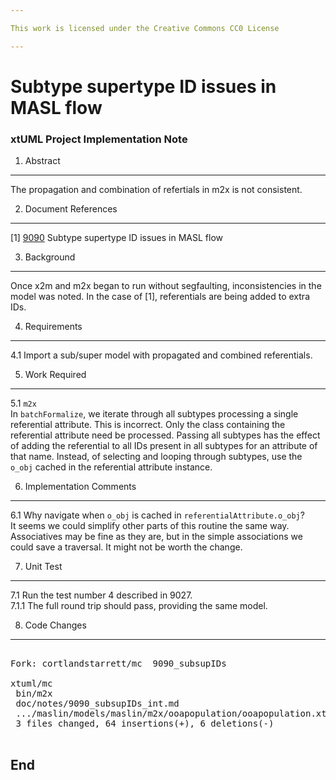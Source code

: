 ```yaml
---

This work is licensed under the Creative Commons CC0 License

---
```


# Subtype supertype ID issues in MASL flow
### xtUML Project Implementation Note


1. Abstract
-----------
The propagation and combination of refertials in m2x is not consistent.

2. Document References
----------------------
[1] [9090](https://support.onefact.net/redmine/issues/9090) Subtype supertype ID issues in MASL flow  

3. Background
-------------
Once x2m and m2x began to run without segfaulting, inconsistencies in
the model was noted.  In the case of [1], referentials are being added
to extra IDs.

4. Requirements
---------------
4.1 Import a sub/super model with propagated and combined referentials.

5. Work Required
----------------
5.1 `m2x`  
In `batchFormalize`, we iterate through all subtypes processing a
single referential attribute.  This is incorrect.  Only the class
containing the referential attribute need be processed.  Passing
all subtypes has the effect of adding the referential to all IDs
present in all subtypes for an attribute of that name.  Instead,
of selecting and looping through subtypes, use the `o_obj` cached
in the referential attribute instance.
  
6. Implementation Comments
--------------------------
6.1 Why navigate when `o_obj` is cached in `referentialAttribute.o_obj`?  
It seems we could simplify other parts of this routine the same way.
Associatives may be fine as they are, but in the simple associations
we could save a traversal.  It might not be worth the change.

7. Unit Test
------------
7.1 Run the test number 4 described in 9027.  
7.1.1 The full round trip should pass, providing the same model.  

8. Code Changes
---------------
<pre>

Fork: cortlandstarrett/mc  9090_subsupIDs

xtuml/mc
 bin/m2x                                                         | Bin 679312 -> 679376 bytes
 doc/notes/9090_subsupIDs_int.md                                 |  62 ++++++++++++++++++++++++++++
 .../maslin/models/maslin/m2x/ooapopulation/ooapopulation.xtuml  |   8 +---
 3 files changed, 64 insertions(+), 6 deletions(-)

</pre>

End
---

